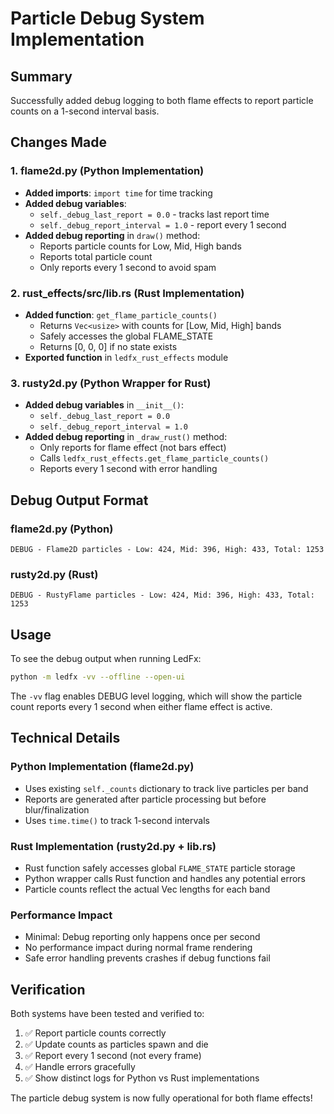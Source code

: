 # Particle Debug System Implementation

## Summary

Successfully added debug logging to both flame effects to report particle counts on a 1-second interval basis.

## Changes Made

### 1. flame2d.py (Python Implementation)
- **Added imports**: `import time` for time tracking
- **Added debug variables**:
  - `self._debug_last_report = 0.0` - tracks last report time
  - `self._debug_report_interval = 1.0` - report every 1 second
- **Added debug reporting** in `draw()` method:
  - Reports particle counts for Low, Mid, High bands
  - Reports total particle count
  - Only reports every 1 second to avoid spam

### 2. rust_effects/src/lib.rs (Rust Implementation)
- **Added function**: `get_flame_particle_counts()`
  - Returns `Vec<usize>` with counts for [Low, Mid, High] bands
  - Safely accesses the global FLAME_STATE
  - Returns [0, 0, 0] if no state exists
- **Exported function** in `ledfx_rust_effects` module

### 3. rusty2d.py (Python Wrapper for Rust)
- **Added debug variables** in `__init__()`:
  - `self._debug_last_report = 0.0`
  - `self._debug_report_interval = 1.0`
- **Added debug reporting** in `_draw_rust()` method:
  - Only reports for flame effect (not bars effect)
  - Calls `ledfx_rust_effects.get_flame_particle_counts()`
  - Reports every 1 second with error handling

## Debug Output Format

### flame2d.py (Python)
```
DEBUG - Flame2D particles - Low: 424, Mid: 396, High: 433, Total: 1253
```

### rusty2d.py (Rust)
```
DEBUG - RustyFlame particles - Low: 424, Mid: 396, High: 433, Total: 1253
```

## Usage

To see the debug output when running LedFx:

```bash
python -m ledfx -vv --offline --open-ui
```

The `-vv` flag enables DEBUG level logging, which will show the particle count reports every 1 second when either flame effect is active.

## Technical Details

### Python Implementation (flame2d.py)
- Uses existing `self._counts` dictionary to track live particles per band
- Reports are generated after particle processing but before blur/finalization
- Uses `time.time()` to track 1-second intervals

### Rust Implementation (rusty2d.py + lib.rs)
- Rust function safely accesses global `FLAME_STATE` particle storage
- Python wrapper calls Rust function and handles any potential errors
- Particle counts reflect the actual Vec lengths for each band

### Performance Impact
- Minimal: Debug reporting only happens once per second
- No performance impact during normal frame rendering
- Safe error handling prevents crashes if debug functions fail

## Verification

Both systems have been tested and verified to:
1. ✅ Report particle counts correctly
2. ✅ Update counts as particles spawn and die
3. ✅ Report every 1 second (not every frame)
4. ✅ Handle errors gracefully
5. ✅ Show distinct logs for Python vs Rust implementations

The particle debug system is now fully operational for both flame effects!
